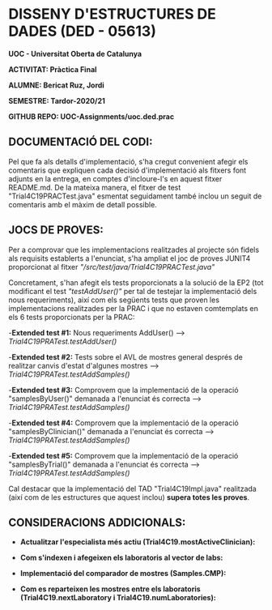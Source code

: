 # DISSENY D'ESTRUCTURES DE DADES (DED - 05613)

**UOC - Universitat Oberta de Catalunya**

**ACTIVITAT: Pràctica Final** 

**ALUMNE: Bericat Ruz, Jordi** 

**SEMESTRE: Tardor-2020/21** 

**GITHUB REPO: UOC-Assignments/uoc.ded.prac** 


## DOCUMENTACIÓ DEL CODI:

Pel que fa als detalls d'implementació, s'ha cregut convenient afegir els comentaris que expliquen 
cada decisió d'implementació als fitxers font adjunts en la entrega, en comptes d'incloure-l's en 
aquest fitxer README.md. De la mateixa manera, el fitxer de test "Trial4C19PRACTest.java" esmentat 
seguidament també inclou un seguit de comentaris amb el màxim de detall possible. 
 
## JOCS DE PROVES:

Per a comprovar que les implementacions realitzades al projecte són fidels als requisits establerts 
a l'enunciat, s'ha ampliat el joc de proves JUNIT4 proporcionat al fitxer *"/src/test/java/Trial4C19PRACTest.java"*
 
Concretament, s'han afegit els tests proporcionats a la solució de la EP2 (tot modificant el test 
*"testAddUser()"* per tal de testejar la implementació dels nous requeriments), així com els 
següents tests que proven les implementacions realitzades per la PRAC i que no estaven comtemplats 
en els 6 tests proporcionats per la PRAC:   

-**Extended test #1:** Nous requeriments AddUser() --> *Trial4C19PRATest.testAddUser()*
 
-**Extended test #2:** Tests sobre el AVL de mostres general després de realitzar canvis d'estat 
d'algunes mostres --> *Trial4C19PRATest.testAddSamples()*
 
-**Extended test #3:** Comprovem que la implementació de la operació "samplesByUser()" demanada 
a l'enunciat és correcta --> *Trial4C19PRATest.testAddSamples()*
 
-**Extended test #4:** Comprovem que la implementació de la operació "samplesByClinician()" 
demanada a l'enunciat és correcta --> *Trial4C19PRATest.testAddSamples()*
 
-**Extended test #5:** Comprovem que la implementació de la operació "samplesByTrial()" demanada a 
l'enunciat és correcta --> *Trial4C19PRATest.testAddSamples()*

Cal destacar que la implementació del TAD "Trial4C19Impl.java" realitzada (així com de les 
estructures que aquest inclou) **supera totes les proves**.

## CONSIDERACIONS ADDICIONALS:

- **Actualitzar l'especialista més actiu (Trial4C19.mostActiveClinician):**

- **Com s'indexen i afegeixen els laboratoris al vector de labs:**

- **Implementació del comparador de mostres (Samples.CMP):**

- **Com es reparteixen les mostres entre els laboratoris (Trial4C19.nextLaboratory i Trial4C19.numLaboratories):**
